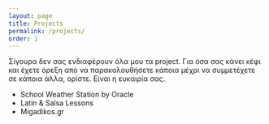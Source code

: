 ```yaml
---
layout: page
title: Projects
permalink: /projects/
order: 1
---
```


Σίγουρα δεν σας ενδιαφέρουν όλα μου τα project. Για όσα σας κάνει κέφι και έχετε όρεξη από να παρακολουθήσετε κάποια μέχρι να συμμετέχετε σε κάποια άλλα, ορίστε. Είναι η ευκαιρία σας.

* School Weather Station by Oracle
* Latin & Salsa Lessons
* Migadikos.gr
